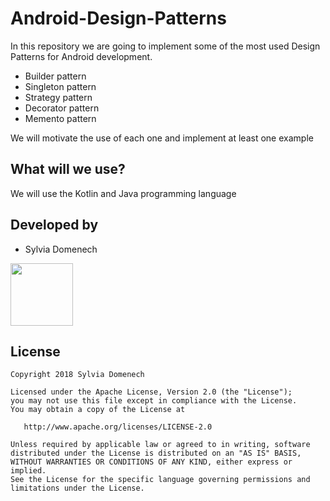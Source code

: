# Android-Design-Patterns

In this repository we are going to implement some of the most used Design Patterns for Android development.

- Builder pattern
- Singleton pattern
- Strategy pattern
- Decorator pattern
- Memento pattern

We will motivate the use of each one and implement at least one
example


## What will we use?

We will use the Kotlin and Java programming language


## Developed by

- Sylvia Domenech

<a href = "mailto:s4domenech@gmail.com">
	<img src="http://pngimg.com/uploads/gmail_logo/gmail_logo_PNG10.png" height="100px" width="100px">
</a>


## License

```
Copyright 2018 Sylvia Domenech

Licensed under the Apache License, Version 2.0 (the "License");
you may not use this file except in compliance with the License.
You may obtain a copy of the License at

   http://www.apache.org/licenses/LICENSE-2.0

Unless required by applicable law or agreed to in writing, software
distributed under the License is distributed on an "AS IS" BASIS,
WITHOUT WARRANTIES OR CONDITIONS OF ANY KIND, either express or implied.
See the License for the specific language governing permissions and
limitations under the License.
```
